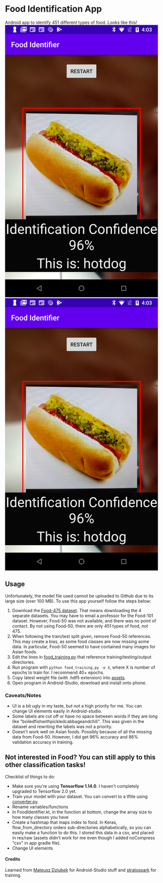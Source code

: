 # Food Identification App
Android app to identify 451 different types of food. 
Looks like this!
![app](scrnshot_app.png)
<img src="scrnshot_app.png" width="600"/>

## Usage
Unfortunately, the model file used cannot be uploaded to Github due to its large size (over 100 MB). To use this app yourself follow the steps below:

1. Download the [Food-475 dataset](http://www.ivl.disco.unimib.it/activities/food475db/). That means downloading the 4 separate datasets. You may have to email a professor for the Food-101 dataset. However, Food-50 was not available, and there was no point of contact. By not using Food-50, there are only 451 types of food, not 475.
2. When following the train/test split given, remove Food-50 references. This may create a bias, as some food classes are now missing some data. In particular, Food-50 seemed to have contained many images for Asian foods. 
3. Edit the lines in [food_training.py](food_training.py) that reference training/testing/output directories. 
4. Run program with `python food_training.py -e X`, where X is number of epochs to train for. I recommend 40+ epochs.
5. Copy latest weight file (with .hdf5 extension) into [assets](android_app/app/src/main/assets/). 
6. Open program in Android-Studio, download and install onto phone.

### Caveats/Notes
- UI is a bit ugly in my taste, but not a high priority for me. You can change UI elements easily in Android-studio.
- Some labels are cut off or have no space between words if they are long like "boiledfishwithpickledcabbageandchili". This was given in the dataset and rewriting the labels was not a priority.
- Doesn't work well on Asian foods. Possibly because of all the missing data from Food-50. However, I did get 96% accuracy and 86% validation accuracy in training. 

## Not interested in Food? You can still apply to this other classification tasks!
Checklist of things to do:
- Make sure you're using **Tensorflow 1.14.0**. I haven't completely upgraded to Tensorflow 2.0 yet.
- Train your model with your dataset. You can convert to a tflite using [converter.py](converter.py). 
- Rename variables/functions
- In FoodIdentifier.kt, in the function at bottom, change the array size to how many classes you have
- Create a hashmap that maps index to food. In Keras, flow_from_directory orders sub-directories alphabetically, so you can easily make a function to do this. I stored this data in a csv, and placed in res/raw (assets didn't work for me even though I added noCompress "csv" in app gradle file). 
- Change UI elements


#### Credits
Learned from [Mateusz Dziubek](https://android.jlelse.eu/the-least-you-can-do-with-camera2-api-2971c8c81b8b) for Android-Studio stuff and [stratospark](https://github.com/stratospark/food-101-keras) for training. 
